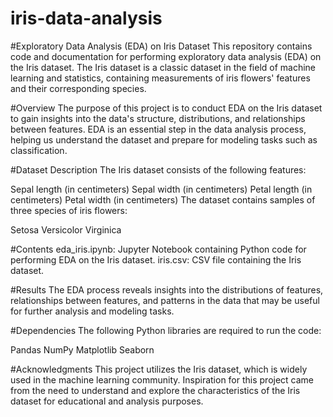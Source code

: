 # iris-data-analysis




#Exploratory Data Analysis (EDA) on Iris Dataset
This repository contains code and documentation for performing exploratory data analysis (EDA) on the Iris dataset. The Iris dataset is a classic dataset in the field of machine learning and statistics, containing measurements of iris flowers' features and their corresponding species.

#Overview
The purpose of this project is to conduct EDA on the Iris dataset to gain insights into the data's structure, distributions, and relationships between features. EDA is an essential step in the data analysis process, helping us understand the dataset and prepare for modeling tasks such as classification.

#Dataset Description
The Iris dataset consists of the following features:

Sepal length (in centimeters)
Sepal width (in centimeters)
Petal length (in centimeters)
Petal width (in centimeters)
The dataset contains samples of three species of iris flowers:

Setosa
Versicolor
Virginica

#Contents
eda_iris.ipynb: Jupyter Notebook containing Python code for performing EDA on the Iris dataset.
iris.csv: CSV file containing the Iris dataset.

#Results
The EDA process reveals insights into the distributions of features, relationships between features, and patterns in the data that may be useful for further analysis and modeling tasks.

#Dependencies
The following Python libraries are required to run the code:

Pandas
NumPy
Matplotlib
Seaborn


#Acknowledgments
This project utilizes the Iris dataset, which is widely used in the machine learning community.
Inspiration for this project came from the need to understand and explore the characteristics of the Iris dataset for educational and analysis purposes.

